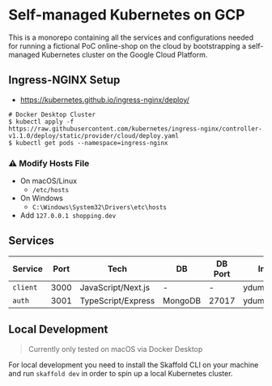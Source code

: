 # Self-managed Kubernetes on GCP

This is a monorepo containing all the services and configurations needed for running a fictional PoC online-shop on the cloud by bootstrapping a self-managed Kubernetes cluster on the Google Cloud Platform.

## Ingress-NGINX Setup

- https://kubernetes.github.io/ingress-nginx/deploy/

```console
# Docker Desktop Cluster
$ kubectl apply -f https://raw.githubusercontent.com/kubernetes/ingress-nginx/controller-v1.1.0/deploy/static/provider/cloud/deploy.yaml
$ kubectl get pods --namespace=ingress-nginx
```

### ⚠️ Modify Hosts File

- On macOS/Linux
  - `/etc/hosts`
- On Windows
  - `C:\Windows\System32\Drivers\etc\hosts`
- Add `127.0.0.1 shopping.dev`

## Services

| Service  | Port | Tech               | DB      | DB Port | Image         |
| -------- | ---- | ------------------ | ------- | ------- | ------------- |
| `client` | 3000 | JavaScript/Next.js | -       | -       | yduman/client |
| `auth`   | 3001 | TypeScript/Express | MongoDB | 27017   | yduman/auth   |

## Local Development

> Currently only tested on macOS via Docker Desktop

For local development you need to install the Skaffold CLI on your machine and run `skaffold dev` in order to spin up a local Kubernetes cluster.
